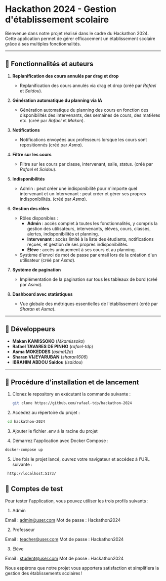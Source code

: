 # Hackathon 2024 - Gestion d'établissement scolaire

Bienvenue dans notre projet réalisé dans le cadre du Hackathon 2024. Cette application permet de gérer efficacement un établissement scolaire grâce à ses multiples fonctionnalités.

---

## 📌 Fonctionnalités et auteurs

1. **Replanification des cours annulés par drag et drop**  
   - Replanification des cours annulés via drag et drop (créé par *Rafael* et *Saidou*).  

2. **Génération automatique du planning via IA**  
   - Génération automatique du planning des cours en fonction des disponibilités des intervenants, des semaines de cours, des matières etc. (créé par *Rafael* et *Makan*).

3. **Notifications**  
   - Notifications envoyées aux professeurs lorsque les cours sont repositionnés (créé par *Asma*).  

4. **Filtre sur les cours**  
   - Filtre sur les cours par classe, intervenant, salle, status. (créé par *Rafael* et *Saidou*).

5. **Indisponibilités**

    - Admin : peut créer une indisponibilité pour n'importe quel intervenant et un Intervenant : peut créer et gérer ses propres indisponibilités. (créé par *Asma*).

6. **Gestion des rôles**  
   - Rôles disponibles :  
     - **Admin** : accès complet à toutes les fonctionnalités, y compris la gestion des utilisateurs, intervenants, élèves, cours, classes, alertes, indisponibilités et planning.  
     - **Intervenant** : accès limité à la liste des étudiants, notifications reçues, et gestion de ses propres indisponibilités.  
     - **Élève** : accès uniquement à ses cours et au planning.  
   - Système d'envoi de mot de passe par email lors de la création d'un utilisateur (créé par *Asma*).  

7. **Système de pagination**  
   - Implémentation de la pagination sur tous les tableaux de bord (créé par *Asma*).  

8. **Dashboard avec statistiques**  
   - Vue globale des métriques essentielles de l'établissement (créé par *Sharan* et *Asma*).  

---

## 👤 Développeurs

- **Makan KAMISSOKO** (*Mkamissoko*)  
- **Rafael TAVARES DE PINHO** (*rafael-tdp*)  
- **Asma MOKEDDES** (*asma12a*)  
- **Sharan VIJEYARUBAN** (*sharan1606*)  
- **IBRAHIM ABDOU Saidou** (*isaidou*)  

---

## 🚀 Procédure d'installation et de lancement

1. Clonez le repository en exécutant la commande suivante :  

   ```bash
   git clone https://github.com/rafael-tdp/hackathon-2024
   ```

2. Accédez au répertoire du projet :

  ```bash
   cd hackathon-2024
  ```

3. Ajouter le fichier .env à la racine du projet

4. Démarrez l'application avec Docker Compose :

  ```bash
  docker-compose up
  ```

5. Une fois le projet lancé, ouvrez votre navigateur et accédez à l'URL suivante :

  ```bash
   http://localhost:5173/
   ```

## 🔐 Comptes de test

Pour tester l'application, vous pouvez utiliser les trois profils suivants :

1. Admin

Email : <admin@user.com>
Mot de passe : Hackathon2024

2. Professeur

Email : <teacher@user.com>
Mot de passe : Hackathon2024

3. Élève

Email : <student@user.com>
Mot de passe : Hackathon2024

Nous espérons que notre projet vous apportera satisfaction et simplifiera la gestion des établissements scolaires !
